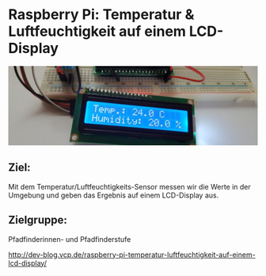 # Raspberry Pi: Temperatur & Luftfeuchtigkeit auf einem LCD-Display

![](/images/20161009_124352_web-1102x350.jpg)

## Ziel:
Mit dem Temperatur/Luftfeuchtigkeits-Sensor messen wir die Werte in der Umgebung und geben das Ergebnis auf einem LCD-Display aus.

## Zielgruppe:
Pfadfinderinnen- und Pfadfinderstufe


http://dev-blog.vcp.de/raspberry-pi-temperatur-luftfeuchtigkeit-auf-einem-lcd-display/

